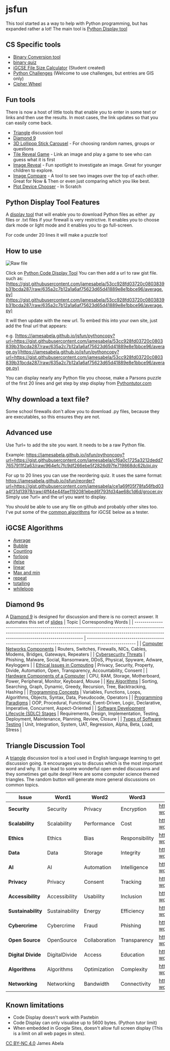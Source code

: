 # jsfun
This tool started as a way to help with Python programming, but has expanded rather a lot! The main tool is [Python Display tool](https://jamesabela.github.io/jsfun/pythoncopy)

## CS Specific tools

* [Binary Conversion tool](https://jamesabela.github.io/jsfun/binaryconvertor.html)
* [binary quiz](https://jamesabela.github.io/jsfun/binaryquiz.html)
* [iGCSE File Size Calculator](https://ians.site/file/) (Student created)
* [Python Challenges](https://pythonchallenges.weebly.com/) (Welcome to use challenges, but entries are GIS only)
* [Cipher Wheel](https://scratch.mit.edu/projects/427196904/)

## Fun tools
There is now a host of little tools that enable you to enter in some text or links and then use the results. In most cases, the link updates so that you can easily come back.

* [Triangle](https://jamesabela.github.io/jsfun/triangle.html) discussion tool
* [Diamond 9](https://jamesabela.github.io/jsfun/diamond9.html)
* [3D Lollipop Stick Carousel](https://jamesabela.github.io/jsfun/lollipop.html) - For choosing random names, groups or questions
* [Tile Reveal Game](https://jamesabela.github.io/jsfun/imgtiles.html) - Link an image and play a game to see who can guess what it is first
* [Image Reveal](https://jamesabela.github.io/jsfun/imgrev.html) - Fun spotlight to investigate an image. Great for younger children to explore.
* [Image Compare](https://jamesabela.github.io/jsfun/imgcomp.html) - A tool to see two images over the top of each other. Great for Now & Then or even just comparing which you like best.
* [Plot Device Chooser](https://scratch.mit.edu/projects/2261416/fullscreen/) - In Scratch

## Python Display Tool Features

A [display tool](https://jamesabela.github.io/jsfun/pythoncopy) that will enable you to download Python files as either .py files or .txt files if your firewall is very restrictive.
It enables you to choose dark mode or light mode and it enables you to go full-screen. 

For code under 20 lines it will make a puzzle too! 

## How to use

![Raw file](https://i.imgur.com/TT0mVo8.png)

Click on [Python Code Display Tool](https://jamesabela.github.io/jsfun/pythoncopy) You can then add a url to raw gist file. such as: 
[https://gist.githubusercontent.com/jamesabela/53cc928fd03720c0803839b31bcda287/raw/635a2c7b12a1a6af75623d65d41889e8e1bbce96/average.py](https://gist.githubusercontent.com/jamesabela/53cc928fd03720c0803839b31bcda287/raw/635a2c7b12a1a6af75623d65d41889e8e1bbce96/average.py)

It will then update with the new url. To embed this into your own site, just add the final url that appears: 

e.g. [https://jamesabela.github.io/jsfun/pythoncopy?url=https://gist.githubusercontent.com/jamesabela/53cc928fd03720c0803839b31bcda287/raw/635a2c7b12a1a6af75623d65d41889e8e1bbce96/average.py](https://jamesabela.github.io/jsfun/pythoncopy?url=https://gist.githubusercontent.com/jamesabela/53cc928fd03720c0803839b31bcda287/raw/635a2c7b12a1a6af75623d65d41889e8e1bbce96/average.py)

You can display nearly any Python file you choose, make a Parsons puzzle of the first 20 lines and get step by step display from [Pythontutor.com](https://pythontutor.com/python-compiler.html#mode=edit)

## Why download a text file?
Some school firewalls don't allow you to download .py files, because they are executables, so this ensures they are not.

## Advanced use
Use ?url= to add the site you want. It needs to be a raw Python file. 

Example:
https://jamesabela.github.io/jsfun/pythoncopy?url=https://gist.githubusercontent.com/jamesabela/cf6a0c1725a3212dedd77657911f2a63/raw/964efc7fc9df266ebe5f2826d97fe719868dc62b/pi.py

For up to 20 lines you can use the reordering quiz. It uses the same format:
https://jamesabela.github.io/jsfun/reorder?url=https://gist.githubusercontent.com/jamesabela/ce1a69f05f78fa56fbd03a4f31d13978/raw/4ff44e44fae1192081ebed6f793fd34ae68c1d6d/grocer.py
Simply use ?url= and the url you want to display.

You should be able to use any file on github and probably other sites too. I've put some of the [common algorithms](https://gist.github.com/jamesabela/53cc928fd03720c0803839b31bcda287) for iGCSE below as a tester. 

## iGCSE Algorithms

* [Average](https://jamesabela.github.io/jsfun/pythoncopy?url=https://gist.githubusercontent.com/jamesabela/53cc928fd03720c0803839b31bcda287/raw/635a2c7b12a1a6af75623d65d41889e8e1bbce96/average.py)
* [Bubble](https://jamesabela.github.io/jsfun/pythoncopy?url=https://gist.githubusercontent.com/jamesabela/53cc928fd03720c0803839b31bcda287/raw/635a2c7b12a1a6af75623d65d41889e8e1bbce96/bubble)
* [Counting](https://jamesabela.github.io/jsfun/pythoncopy?url=https://gist.githubusercontent.com/jamesabela/53cc928fd03720c0803839b31bcda287/raw/635a2c7b12a1a6af75623d65d41889e8e1bbce96/Counting.py)
* [forloop](https://jamesabela.github.io/jsfun/pythoncopy?url=https://gist.githubusercontent.com/jamesabela/53cc928fd03720c0803839b31bcda287/raw/635a2c7b12a1a6af75623d65d41889e8e1bbce96/forloop.py)
* [ifelse](https://jamesabela.github.io/jsfun/pythoncopy?url=https://gist.githubusercontent.com/jamesabela/53cc928fd03720c0803839b31bcda287/raw/635a2c7b12a1a6af75623d65d41889e8e1bbce96/ifelse.py)
* [linear](https://jamesabela.github.io/jsfun/pythoncopy?url=https://gist.githubusercontent.com/jamesabela/53cc928fd03720c0803839b31bcda287/raw/635a2c7b12a1a6af75623d65d41889e8e1bbce96/linear.py)
* [Max and min](https://jamesabela.github.io/jsfun/pythoncopy?url=https://gist.githubusercontent.com/jamesabela/53cc928fd03720c0803839b31bcda287/raw/635a2c7b12a1a6af75623d65d41889e8e1bbce96/MaximumandMinimum.py)
* [repeat](https://jamesabela.github.io/jsfun/pythoncopy?url=https://gist.githubusercontent.com/jamesabela/53cc928fd03720c0803839b31bcda287/raw/635a2c7b12a1a6af75623d65d41889e8e1bbce96/repeat.py)
* [totalling](https://jamesabela.github.io/jsfun/pythoncopy?url=https://gist.githubusercontent.com/jamesabela/53cc928fd03720c0803839b31bcda287/raw/635a2c7b12a1a6af75623d65d41889e8e1bbce96/Totalling.py)
* [whileloop](https://jamesabela.github.io/jsfun/pythoncopy?url=https://gist.githubusercontent.com/jamesabela/53cc928fd03720c0803839b31bcda287/raw/635a2c7b12a1a6af75623d65d41889e8e1bbce96/whileloop.py)

## Diamond 9s

A [Diamond 9](https://jamesabela.github.io/jsfun/diamond9.html) is designed for discussion and there is no correct answer. It automates this set of [slides](https://docs.google.com/presentation/d/1FS-kOrCE4xuCCn4SM8Yt1Hm-81fIFxG5wzxbfamFArY/template/preview)
| Topic                                                                                                                                                                                                            | Corresponding Words                                                                                    |
| ---------------------------------------------------------------------------------------------------------------------------------------------------------------------------------------------------------------- | ------------------------------------------------------------------------------------------------------ |
| [Computer Networks Components](https://jamesabela.github.io/jsfun/diamond9.html?words=Routers%2CSwitches%2CFirewalls%2CNICs%2CCables%2CModems%2CBridges%2CGateways%2CRepeaters)                                  | Routers, Switches, Firewalls, NICs, Cables, Modems, Bridges, Gateways, Repeaters                       |
| [Cybersecurity Threats](https://jamesabela.github.io/jsfun/diamond9.html?words=Phishing%2CMalware%2CSocial%2CRansomware%2CDDoS%2CPhysical%2CSpyware%2CAdware%2CKeyloggers)                                       | Phishing, Malware, Social, Ransomware, DDoS, Physical, Spyware, Adware, Keyloggers                     |
| [Ethical Issues in Computing](https://jamesabela.github.io/jsfun/diamond9.html?words=Privacy%2CSecurity%2CProperty%2CDivide%2CAutomation%2COpen%2CTransparency%2CAccountability%2CConsent)                       | Privacy, Security, Property, Divide, Automation, Open, Transparency, Accountability, Consent           |
| [Hardware Components of a Computer](https://jamesabela.github.io/jsfun/diamond9.html?words=CPU%2CRAM%2CStorage%2CMotherboard%2CPower%2CPeripheral%2CMonitor%2CKeyboard%2CMouse)                                  | CPU, RAM, Storage, Motherboard, Power, Peripheral, Monitor, Keyboard, Mouse                            |
| [Key Algorithms](https://jamesabela.github.io/jsfun/diamond9.html?words=Sorting%2CSearching%2CGraph%2CDynamic%2CGreedy%2CRecursion%2CTree%2CBacktracking%2CHashing)                                              | Sorting, Searching, Graph, Dynamic, Greedy, Recursion, Tree, Backtracking, Hashing                     |
| [Programming Concepts](https://jamesabela.github.io/jsfun/diamond9.html?words=Variables%2CFunctions%2CLoops%2CAlgorithms%2CObjects%2CSyntax%2CData%2CPseudocode%2COperators)                                     | Variables, Functions, Loops, Algorithms, Objects, Syntax, Data, Pseudocode, Operators                  |
| [Programming Paradigms](https://jamesabela.github.io/jsfun/diamond9.html?words=OOP%2CProcedural%2CFunctional%2CEvent-Driven%2CLogic%2CDeclarative%2CImperative%2CConcurrent%2CAspect-Oriented)                   | OOP, Procedural, Functional, Event-Driven, Logic, Declarative, Imperative, Concurrent, Aspect-Oriented |
| [Software Development Lifecycle (SDLC) Stages](https://jamesabela.github.io/jsfun/diamond9.html?words=Requirements%2CDesign%2CImplementation%2CTesting%2CDeployment%2CMaintenance%2CPlanning%2CReview%2CClosure) | Requirements, Design, Implementation, Testing, Deployment, Maintenance, Planning, Review, Closure      |
| [Types of Software Testing](https://jamesabela.github.io/jsfun/diamond9.html?words=Unit%2CIntegration%2CSystem%2CUAT%2CRegression%2CAlpha%2CBeta%2CLoad%2CStress)                                                | Unit, Integration, System, UAT, Regression, Alpha, Beta, Load, Stress                                  |

## Triangle Discussion Tool
A [triangle](https://jamesabela.github.io/jsfun/triangle.html) discussion tool is a tool used in English language learning to get discussion going. It encourages you to discuss which is the most important word and why. It can lead to some wonderful open ended discussons and they sometimes get quite deep! Here are some computer science themed triangles. The random button will generate more general discussions on common topics.


| Issue               | Word1          | Word2        | Word3          | HTTP Link |
|---------------------|----------------|--------------|----------------|-----------|
| **Security**         | Security       | Privacy      | Encryption     | https://jamesabela.github.io/jsfun/triangle.html?word1=Security&word2=Privacy&word3=Encryption |
| **Scalability**      | Scalability    | Performance  | Cost           | https://jamesabela.github.io/jsfun/triangle.html?word1=Scalability&word2=Performance&word3=Cost |
| **Ethics**           | Ethics         | Bias         | Responsibility | https://jamesabela.github.io/jsfun/triangle.html?word1=Ethics&word2=Bias&word3=Responsibility |
| **Data**             | Data           | Storage      | Integrity      | https://jamesabela.github.io/jsfun/triangle.html?word1=Data&word2=Storage&word3=Integrity |
| **AI**               | AI             | Automation   | Intelligence   | https://jamesabela.github.io/jsfun/triangle.html?word1=AI&word2=Automation&word3=Intelligence |
| **Privacy**          | Privacy        | Consent      | Tracking       | https://jamesabela.github.io/jsfun/triangle.html?word1=Privacy&word2=Consent&word3=Tracking |
| **Accessibility**    | Accessibility  | Usability    | Inclusion      | https://jamesabela.github.io/jsfun/triangle.html?word1=Accessibility&word2=Usability&word3=Inclusion |
| **Sustainability**   | Sustainability | Energy       | Efficiency     | https://jamesabela.github.io/jsfun/triangle.html?word1=Sustainability&word2=Energy&word3=Efficiency |
| **Cybercrime**       | Cybercrime     | Fraud        | Phishing       | https://jamesabela.github.io/jsfun/triangle.html?word1=Cybercrime&word2=Fraud&word3=Phishing |
| **Open Source**      | OpenSource     | Collaboration| Transparency   | https://jamesabela.github.io/jsfun/triangle.html?word1=OpenSource&word2=Collaboration&word3=Transparency |
| **Digital Divide**   | DigitalDivide  | Access       | Education      | https://jamesabela.github.io/jsfun/triangle.html?word1=DigitalDivide&word2=Access&word3=Education |
| **Algorithms**       | Algorithms     | Optimization | Complexity     | https://jamesabela.github.io/jsfun/triangle.html?word1=Algorithms&word2=Optimization&word3=Complexity |
| **Networking**       | Networking     | Bandwidth    | Connectivity   | https://jamesabela.github.io/jsfun/triangle.html?word1=Networking&word2=Bandwidth&word3=Connectivity |


## Known limitations
* Code Display doesn't work with Pastebin
* Code Display can only visualise up to 5600 bytes. (Python tutor limit)
* When embedded in Google Sites, doesn't allow full screen display (This is a limit on all web pages in sites).

[CC BY-NC 4.0](https://creativecommons.org/licenses/by-nc/4.0/) James Abela
